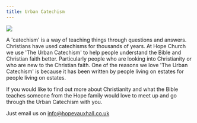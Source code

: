 ```yaml
---
title: Urban Catechism
---
```

![](/static/images/catechism.jpg)

A 'catechism' is a way of teaching things through questions and answers. Christians have used catechisms for thousands of years. At Hope Church we use 'The Urban Catechism' to help people understand the Bible and Christian faith better. Particularly people who are looking into Christianity or who are new to the Christian faith. One of the reasons we love 'The Urban Catechism' is because it has been written by people living on estates for people living on estates. 

If you would like to find out more about Christianity and what the Bible teaches someone from the Hope family would love to meet up and go through the Urban Catechism with you. 

Just email us on [info@hopevauxhall.co.uk](mailto:info@hopevauxhall.co.uk)